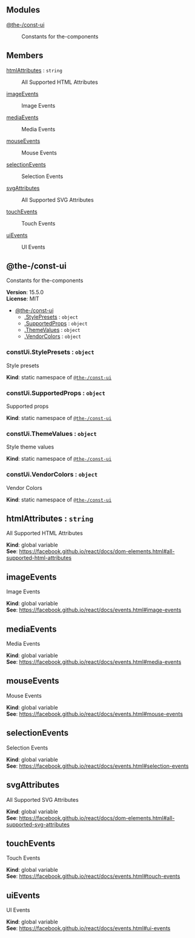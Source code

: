 <!--- Code generated by @the-/script-doc. DO NOT EDIT. -->

## Modules

<dl>
<dt><a href="#module_@the-/const-ui">@the-/const-ui</a></dt>
<dd><p>Constants for the-components</p>
</dd>
</dl>

## Members

<dl>
<dt><a href="#htmlAttributes">htmlAttributes</a> : <code>string</code></dt>
<dd><p>All Supported HTML Attributes</p>
</dd>
<dt><a href="#imageEvents">imageEvents</a></dt>
<dd><p>Image Events</p>
</dd>
<dt><a href="#mediaEvents">mediaEvents</a></dt>
<dd><p>Media Events</p>
</dd>
<dt><a href="#mouseEvents">mouseEvents</a></dt>
<dd><p>Mouse Events</p>
</dd>
<dt><a href="#selectionEvents">selectionEvents</a></dt>
<dd><p>Selection Events</p>
</dd>
<dt><a href="#svgAttributes">svgAttributes</a></dt>
<dd><p>All Supported SVG Attributes</p>
</dd>
<dt><a href="#touchEvents">touchEvents</a></dt>
<dd><p>Touch Events</p>
</dd>
<dt><a href="#uiEvents">uiEvents</a></dt>
<dd><p>UI Events</p>
</dd>
</dl>

<a name="module_@the-/const-ui"></a>

## @the-/const-ui
Constants for the-components

**Version**: 15.5.0  
**License**: MIT  

* [@the-/const-ui](#module_@the-/const-ui)
    * [.StylePresets](#module_@the-/const-ui.StylePresets) : <code>object</code>
    * [.SupportedProps](#module_@the-/const-ui.SupportedProps) : <code>object</code>
    * [.ThemeValues](#module_@the-/const-ui.ThemeValues) : <code>object</code>
    * [.VendorColors](#module_@the-/const-ui.VendorColors) : <code>object</code>

<a name="module_@the-/const-ui.StylePresets"></a>

### constUi.StylePresets : <code>object</code>
Style presets

**Kind**: static namespace of [<code>@the-/const-ui</code>](#module_@the-/const-ui)  
<a name="module_@the-/const-ui.SupportedProps"></a>

### constUi.SupportedProps : <code>object</code>
Supported props

**Kind**: static namespace of [<code>@the-/const-ui</code>](#module_@the-/const-ui)  
<a name="module_@the-/const-ui.ThemeValues"></a>

### constUi.ThemeValues : <code>object</code>
Style theme values

**Kind**: static namespace of [<code>@the-/const-ui</code>](#module_@the-/const-ui)  
<a name="module_@the-/const-ui.VendorColors"></a>

### constUi.VendorColors : <code>object</code>
Vendor Colors

**Kind**: static namespace of [<code>@the-/const-ui</code>](#module_@the-/const-ui)  
<a name="htmlAttributes"></a>

## htmlAttributes : <code>string</code>
All Supported HTML Attributes

**Kind**: global variable  
**See**: https://facebook.github.io/react/docs/dom-elements.html#all-supported-html-attributes  
<a name="imageEvents"></a>

## imageEvents
Image Events

**Kind**: global variable  
**See**: https://facebook.github.io/react/docs/events.html#image-events  
<a name="mediaEvents"></a>

## mediaEvents
Media Events

**Kind**: global variable  
**See**: https://facebook.github.io/react/docs/events.html#media-events  
<a name="mouseEvents"></a>

## mouseEvents
Mouse Events

**Kind**: global variable  
**See**: https://facebook.github.io/react/docs/events.html#mouse-events  
<a name="selectionEvents"></a>

## selectionEvents
Selection Events

**Kind**: global variable  
**See**: https://facebook.github.io/react/docs/events.html#selection-events  
<a name="svgAttributes"></a>

## svgAttributes
All Supported SVG Attributes

**Kind**: global variable  
**See**: https://facebook.github.io/react/docs/dom-elements.html#all-supported-svg-attributes  
<a name="touchEvents"></a>

## touchEvents
Touch Events

**Kind**: global variable  
**See**: https://facebook.github.io/react/docs/events.html#touch-events  
<a name="uiEvents"></a>

## uiEvents
UI Events

**Kind**: global variable  
**See**: https://facebook.github.io/react/docs/events.html#ui-events  
